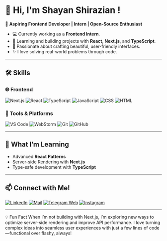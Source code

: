 # 👋 Hi, I'm Shayan Shirazian !

🌟 **Aspiring Frontend Developer | Intern | Open-Source Enthusiast**
  
- 💻 Currently working as a **Frontend Intern**.
- 🌱 Learning and building projects with **React**, **Next.js**, and **TypeScript**.
- 🎨 Passionate about crafting beautiful, user-friendly interfaces.
- ✨ I love solving real-world problems through code.

---

## 🛠️ Skills

### 🌐 Frontend
![Next.js](https://img.shields.io/badge/Next.js-000000?style=for-the-badge&logo=next.js&logoColor=white)
![React](https://img.shields.io/badge/React-61DAFB?style=for-the-badge&logo=react&logoColor=black)
![TypeScript](https://img.shields.io/badge/TypeScript-007ACC?style=for-the-badge&logo=typescript&logoColor=white)
![JavaScript](https://img.shields.io/badge/JavaScript-F7DF1E?style=for-the-badge&logo=javascript&logoColor=black)
![CSS](https://img.shields.io/badge/CSS-1572B6?style=for-the-badge&logo=css3&logoColor=white)
![HTML](https://img.shields.io/badge/HTML-E34F26?style=for-the-badge&logo=html5&logoColor=white)


### 🔧 Tools & Platforms
![VS Code](https://img.shields.io/badge/VS%20Code-0078D4?style=for-the-badge&logo=visualstudiocode&logoColor=white)
![WebStorm](https://img.shields.io/badge/WebStorm-000000?style=for-the-badge&logo=webstorm&logoColor=white)
![Git](https://img.shields.io/badge/Git-F05032?style=for-the-badge&logo=git&logoColor=white)
![GitHub](https://img.shields.io/badge/GitHub-181717?style=for-the-badge&logo=github&logoColor=white)

---

## 🌱 What I’m Learning
- Advanced **React Patterns**
- Server-side Rendering with **Next.js**
- Type-safe development with **TypeScript**

---

## 📫 Connect with Me!
[![LinkedIn](https://img.shields.io/badge/-LinkedIn-blue?style=for-the-badge&logo=LinkedIn)](https://www.linkedin.com/in/shayanshirazzian/)
[![Mail](https://img.shields.io/badge/-Email-D14836?style=for-the-badge&logo=Gmail&logoColor=white)](mailto:shayan.shirazian@yahoo.com)
[![Telegram Web](https://img.shields.io/badge/-Telegram_Web-0088CC?style=for-the-badge&logo=Telegram&logoColor=white)](https://t.me/shayanshiraziian)
[![Instagram](https://img.shields.io/badge/-Instagram-E4405F?style=for-the-badge&logo=Instagram&logoColor=white)](https://www.instagram.com/shayan.shiraziian)

---

💡 Fun Fact
When I’m not building with Next.js, I’m exploring new ways to optimize server-side rendering and improve API performance. I love turning complex ideas into seamless user experiences with just a few lines of code—functional over flashy, always!
